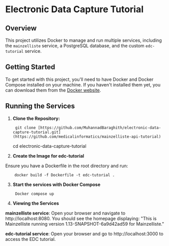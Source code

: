 # Electronic Data Capture Tutorial

## Overview

This project utilizes Docker to manage and run multiple services, including the `mainzelliste` service, a PostgreSQL database, and the custom `edc-tutorial` service.

## Getting Started

To get started with this project, you'll need to have Docker and Docker Compose installed on your machine. If you haven't installed them yet, you can download them from the [Docker website](https://www.docker.com/products/docker-desktop).

## Running the Services

1. **Clone the Repository:**
        
        git clone [https://github.com/MuhannadBaraghith/electronic-data-capture-tutorial.git](https://github.com/medicalinformatics/mainzelliste-api-tutorial)

    cd  electronic-data-capture-tutorial

2. **Create the Image for edc-tutorial**

Ensure you have a Dockerfile in the root directory and run:

        docker build -f Dockerfile -t edc-tutorial .

3. **Start the services with Docker Compose**

        Docker compose up

4. **Viewing the Services**

**mainzelliste service**: Open your browser and navigate to http://localhost:8080. You should see the homepage displaying: "This is Mainzelliste running version 1.13-SNAPSHOT-6a9d42ad59 for Mainzelliste."

**edc-tutorial service**: Open your browser and go to http://localhost:3000 to access the EDC tutorial.

